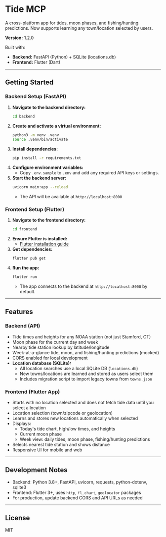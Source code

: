 # Tide MCP

A cross-platform app for tides, moon phases, and fishing/hunting predictions. Now supports learning any town/location selected by users.

**Version:** 1.2.0

Built with:
- **Backend:** FastAPI (Python) + SQLite (locations.db)
- **Frontend:** Flutter (Dart)

---

## Getting Started

### Backend Setup (FastAPI)

1. **Navigate to the backend directory:**
   ```bash
   cd backend
   ```
2. **Create and activate a virtual environment:**
   ```bash
   python3 -m venv .venv
   source .venv/bin/activate
   ```
3. **Install dependencies:**
   ```bash
   pip install -r requirements.txt
   ```
4. **Configure environment variables:**
   - Copy `.env.sample` to `.env` and add any required API keys or settings.
5. **Start the backend server:**
   ```bash
   uvicorn main:app --reload
   ```
   - The API will be available at `http://localhost:8000`

### Frontend Setup (Flutter)

1. **Navigate to the frontend directory:**
   ```bash
   cd frontend
   ```
2. **Ensure Flutter is installed:**
   - [Flutter installation guide](https://docs.flutter.dev/get-started/install)
3. **Get dependencies:**
   ```bash
   flutter pub get
   ```
4. **Run the app:**
   ```bash
   flutter run
   ```
   - The app connects to the backend at `http://localhost:8000` by default.

---

## Features

### Backend (API)
- Tide times and heights for any NOAA station (not just Stamford, CT)
- Moon phase for the current day and week
- Nearby tide station lookup by latitude/longitude
- Week-at-a-glance tide, moon, and fishing/hunting predictions (mocked)
- CORS enabled for local development
- **Location database (SQLite):**
  - All location searches use a local SQLite DB (`locations.db`)
  - New towns/locations are learned and stored as users select them
  - Includes migration script to import legacy towns from `towns.json`

### Frontend (Flutter App)
- Starts with no location selected and does not fetch tide data until you select a location
- Location selection (town/zipcode or geolocation)
- Learns and stores new locations automatically when selected
- Displays:
  - Today's tide chart, high/low times, and heights
  - Current moon phase
  - Week view: daily tides, moon phase, fishing/hunting predictions
- Selects nearest tide station and shows distance
- Responsive UI for mobile and web

---

## Development Notes
- Backend: Python 3.8+, FastAPI, uvicorn, requests, python-dotenv, sqlite3
- Frontend: Flutter 3+, uses `http`, `fl_chart`, `geolocator` packages
- For production, update backend CORS and API URLs as needed

---

## License
MIT

